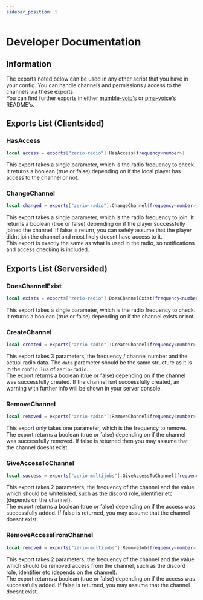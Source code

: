 ```yaml
---
sidebar_position: 5
---
```


# Developer Documentation

## Information

The exports noted below can be used in any other script that you have in your config. You can handle channels and permissions / access to the channels via these exports.\
You can find further exports in either [mumble-voip's](https://github.com/FrazzIe/mumble-voip-fivem#exports) or [pma-voice's](https://github.com/AvarianKnight/pma-voice#exports) README's.

## Exports List (Clientsided)

### HasAccess

```lua
local access = exports["zerio-radio"]:HasAccess(frequency<number>)
```

This export takes a single parameter, which is the radio frequency to check. It returns a boolean (true or false) depending on if the local player has access to the channel or not.

### ChangeChannel

```lua
local changed = exports["zerio-radio"]:ChangeChannel(frequency<number>)
```

This export takes a single parameter, which is the radio frequency to join. It returns a boolean (true or false) depending on if the player successfully joined the channel. If false is return, you can sefely assume that the player didnt join the channel and most likely doesnt have access to it.<br/>
This export is exactly the same as what is used in the radio, so notifications and access checking is included.

## Exports List (Serversided)

### DoesChannelExist

```lua
local exists = exports["zerio-radio"]:DoesChannelExist(frequency<number>)
```

This export takes a single parameter, which is the radio frequency to check. It returns a boolean (true or false) depending on if the channel exists or not.

### CreateChannel

```lua
local created = exports["zerio-radio"]:CreateChannel(frequency<number>, data<table>)
```

This export takes 3 parameters, the frequency / channel number and the actual radio data. The `data` parameter should be the same structure as it is in the `config.lua` of `zerio-radio`.\
The export returns a boolean (true or false) depending on if the channel was successfully created. If the channel isnt successfully created, an warning with further info will be shown in your server console.

### RemoveChannel

```lua
local removed = exports["zerio-radio"]:RemoveChannel(frequency<number>)
```

This export only takes one parameter, which is the frequency to remove.\
The export returns a boolean (true or false) depending on if the channel was successfully removed. If false is returned then you may assume that the channel doesnt exist.

### GiveAccessToChannel

```lua
local success = exports["zerio-multijobs"]:GiveAccessToChannel(frequency<number>, value<string>)
```

This export takes 2 parameters, the frequency of the channel and the value which should be whitelisted, such as the discord role, identifier etc (depends on the channel).\
The export returns a boolean (true or false) depending on if the access was successfully added. If false is returned, you may assume that the channel doesnt exist.

### RemoveAccessFromChannel

```lua
local removed = exports["zerio-multijobs"]:RemoveJob(frequency<number>, value<string>)
```

This export takes 2 parameters, the frequency of the channel and the value which should be removed access from the channel, such as the discord role, identifier etc (depends on the channel).\
The export returns a boolean (true or false) depending on if the access was successfully added. If false is returned, you may assume that the channel doesnt exist.
